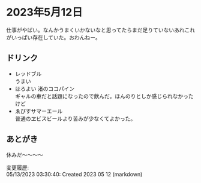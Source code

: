 # 2023年5月12日

仕事がやばい。なんかうまくいかないなと思ってたらまだ足りていないあれこれがいっぱい存在していた。おわんねー。

## ドリンク

- レッドブル  
うまい
- ほろよい 渚のココパイン  
ギャルの車だと話題になったので飲んだ。ほんのりとしか感じられなかったけど
- ゑびすサマーエール  
普通のヱビスビールより苦みが少なくてよかった。

## あとがき

休みだ～～～～

変更履歴:  
05/13/2023 03:30:40: Created 2023 05 12 (markdown)  
